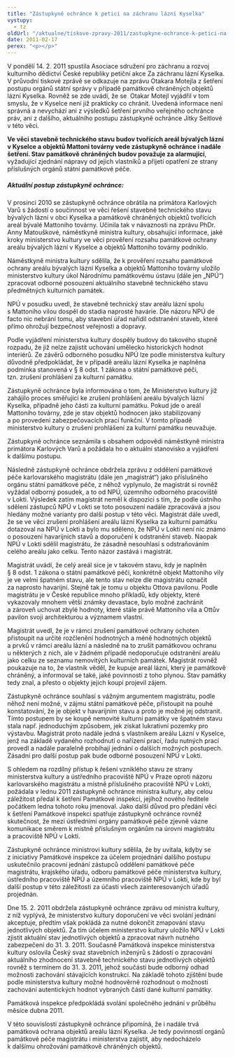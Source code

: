 ```yaml
---
title: "Zástupkyně ochránce k petici na záchranu lázní Kyselka"
vystupy:
  - tz
oldUrl: "/aktualne/tiskove-zpravy-2011/zastupkyne-ochrance-k-petici-na-zachranu-lazni-kyselka"
date: 2011-02-17
perex: "<p></p>"
---
```


<!-- imported from the old website -->

<p>V pondělí 14. 2. 2011 spustila Asociace sdružení pro záchranu a rozvoj kulturního dědictví České republiky petiční akce Za záchranu lázní Kyselka. V průvodní tiskové zprávě se odkazuje na zprávu Otakara Motejla z šetření postupu orgánů státní správy v případě památkově chráněných objektů lázní Kyselka. Rovněž se zde uvádí, že se  Otakar Motejl vyjádřil v tom smyslu, že v Kyselce není již prakticky co chránit. Uvedená informace není správná a nevychází ani z výsledků šetření prvního veřejného ochránce práv, ani z dalšího, aktuálního postupu zástupkyně ochránce Jitky Seitlové v této věci. </p><p><b>Ve věci stavebně technického stavu budov tvořících areál bývalých lázní v Kyselce a objektů Mattoni továrny vede zástupkyně ochránce i nadále šetření. Stav památkově chráněných budov považuje za alarmující</b>, vyžadující zjednání nápravy od jejich vlastníků a přijetí opatření ze strany příslušných orgánů státní památkové péče.</p><h5>Aktuální postup zástupkyně ochránce:</h5><p>V prosinci 2010 se zástupkyně ochránce obrátila na primátora Karlových Varů s žádostí o součinnost ve věci řešení stavebně technického stavu bývalých lázní v obci Kyselka a památkově chráněných objektů tvořících areál bývalé Mattoniho továrny. Učinila tak v návaznosti na zprávu PhDr. Anny Matouškové, náměstkyně ministra kultury, obsahující informace, jaké kroky ministerstvo kultury ve věci prověření rozsahu památkové ochrany areálu bývalých lázní v Kyselce a objektů Mattoniho továrny podniklo.</p><p>Náměstkyně ministra kultury sdělila, že k prověření rozsahu památkové ochrany areálu bývalých lázní Kyselka a objektů Mattoniho továrny uložilo ministerstvo kultury úkol Národnímu památkovému ústavu (dále jen „NPÚ“) zpracovat odborné posouzení aktuálního stavebně technického stavu předmětných kulturních památek.</p><p>NPÚ v posudku uvedl, že stavebně technický stav areálu lázní spolu s Mattoniho vilou dospěl do stadia naprosté havárie. Dle názoru NPÚ de facto nic nebrání tomu, aby stavební úřad nařídil odstranění staveb, které přímo ohrožují bezpečnost veřejnosti a dopravy. </p><p>Podle vyjádření ministerstva kultury dospěly budovy do takového stupně rozpadu, že již nelze zajistit uchování umělecko historických hodnot interiérů. Ze závěrů odborného posudku NPÚ lze podle ministerstva kultury důvodně předpokládat, že v případě areálu lázní Kyselka je naplněna podmínka stanovená v § 8 odst. 1 zákona o státní památkové péči, tzn. zrušení prohlášení za kulturní památku. </p><p>Zástupkyně ochránce byla informována o tom, že Ministerstvo kultury již zahájilo proces směřující ke zrušení prohlášení areálu bývalých lázní Kyselka, případně jeho části za kulturní památku. Pokud jde o areál Mattoniho továrny, zde je stav objektů hodnocen jako stabilizovaný a po provedení zabezpečovacích prací funkční. V tomto případě ministerstvo kultury o zrušení prohlášení za kulturní památku neuvažuje.</p><p>Zástupkyně ochránce seznámila s obsahem odpovědi náměstkyně ministra primátora Karlových Varů a požádala ho o aktuální stanovisko a vyjádření k dalšímu postupu. </p><p>Následně zástupkyně ochránce obdržela zprávu z oddělení památkové péče karlovarského magistrátu (dále jen „magistrát“) jako příslušného orgánu státní památkové péče, z něhož vyplynulo, že magistrát si rovněž vyžádal odborný posudek, a to od NPÚ, územního odborného pracoviště v Lokti. Výsledek zatím magistrát neměl k dispozici s tím, že podle ústního sdělení zástupců NPÚ v Lokti se toto posouzení nadále zpracovává a jsou hledány možné varianty pro další postup v této věci. Magistrát dále uvedl, že se ve věci zrušení prohlášení areálu lázní Kyselka za kulturní památku dotazoval na NPÚ v Lokti a bylo mu sděleno, že NPÚ v Lokti není nic známo o posouzení havarijních stavů a doporučení k odstranění staveb. Naopak NPÚ v Lokti sdělil magistrátu, že zásadně nesouhlasí s odstraňováním celého areálu jako celku. Tento názor zastává i magistrát. </p><p>Magistrát uvádí, že celý areál sice je v takovém stavu, kdy je naplněn § 8 odst. 1 zákona o státní památkové péči, konkrétně objekt Mattoniho vily je ve velmi špatném stavu, ale tento stav nelze dle magistrátu označit za naprosto havarijní. Stejně tak je tomu u objektu Ottova pavilonu. Podle magistrátu je v České republice mnoho příkladů, kdy objekty, které vykazovaly mnohem větší známky devastace, bylo možné zachránit a zároveň uchovat zbylé hodnoty, které stále právě Mattoniho vila a Ottův pavilon svoji architekturou a významem vlastní. </p><p>Magistrát uvedl, že je v rámci zrušení památkové ochrany ochoten přistoupit na určité rozčlenění hodnotných a méně hodnotných objektů a prvků v rámci areálu lázní a následně na to zrušit památkovou ochranu u některých z nich, ale v žádném případě nedoporučuje odstranění areálu jako celku ze seznamu nemovitých kulturních památek. Magistrát rovněž poukazuje na to, že vlastník věděl, že kupuje areál lázní, který je památkově chráněný, a informoval se také, jaké povinnosti z toho plynou. Stav památky tedy znal, a přesto o objekty jejich koupí projevil zájem. </p><p>Zástupkyně ochránce souhlasí s vážným argumentem magistrátu, podle něhož není možné, v zájmu státní památkové péče, přistoupit na pouhé konstatování, že je objekt v havarijním stavu a proto je možné jej odstranit. Tímto postupem by se koupě nemovité kulturní památky ve špatném stavu stala např. jednoduchým způsobem, jek získat lukrativní pozemky pro výstavbu. Magistrát proto nadále jedná s vlastníkem areálu Lázní v Kyselce, jenž na základě vydaného rozhodnutí o nařízení prací, řadu nutných prací provedl a nadále paralelně probíhají jednání o dalších možných postupech. Zásadní pro další postup pak bude odborné posouzení NPÚ v Lokti. </p><p>S ohledem na rozdílný přístup k řešení vzniklého stavu ze strany ministerstva kultury a ústředního pracoviště NPÚ v Praze oproti názoru karlovarského magistrátu a místně příslušného pracoviště NPÚ v Lokti, požádala v lednu 2011 zástupkyně ochránce ministra kultury, aby celou záležitost předal k šetření Památkové inspekci, jejíhož nového ředitele počátkem ledna tohoto roku jmenoval. Jako další důvod pro předání věci k šetření Památkové inspekci spatřuje zástupkyně ochránce rovněž skutečnost, že mezi ústředními orgány památkové péče zjevně vázne komunikace směrem k místně příslušným orgánům na úrovni magistrátu a pracoviště NPÚ v Lokti. </p><p>Zástupkyně ochránce ministrovi kultury sdělila, že by uvítala, kdyby se z iniciativy Památkové inspekce za účelem projednání dalšího postupu uskutečnilo pracovní jednání zástupců oddělení památkové péče magistrátu, krajského úřadu, odboru památkové péče ministerstva kultury, ústředního pracoviště NPÚ a územního pracoviště NPÚ v Lokti, kde by byl další postup v této záležitosti za účasti všech zainteresovaných úřadů projednán. </p><p>Dne 15. 2. 2011 obdržela zástupkyně ochránce zprávu od ministra kultury, z níž vyplývá, že ministerstvo kultury doporučení ve věci svolání jednání akceptuje, předtím však pokládá za nutné dokončit zmapování stavu jednotlivých objektů. Za tím účelem ministerstvo kultury uložilo NPÚ v Lokti zjistit aktuální stav jednotlivých objektů a zpracovat návrh nutného zabezpečení do 31. 3. 2011. Současně Památková inspekce ministerstva kultury oslovila Český svaz stavebních inženýrů s žádostí o zpracování aktuálního zhodnocení stavebně technického stavu jednotlivých objektů rovněž s termínem do 31. 3. 2011, jehož součástí bude odborný odhad možnosti zachování stávajících konstrukcí. Na základě tohoto zjištění bude podle ministerstva kultury možné hodnověrně rozhodnout o možnosti zachování autentických hodnot vybraných částí dané kulturní památky. </p><p>Památková inspekce předpokládá svolání společného jednání v průběhu měsíce dubna 2011. </p><p>V této souvislosti zástupkyně ochránce připomíná, že i nadále trvá památková ochrana objektů areálu lázní Kyselka. Je tedy povinností orgánů památkové péče magistrátu i ministerstva zajistit, aby nedocházelo k dalšímu ohrožování památkově chráněných objektů. </p><p></p><p></p>
